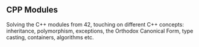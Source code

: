 ## CPP Modules

Solving the C++ modules from 42, touching on different C++ concepts: inheritance, polymorphism, exceptions, the Orthodox Canonical Form, type casting, containers, algorithms etc.
